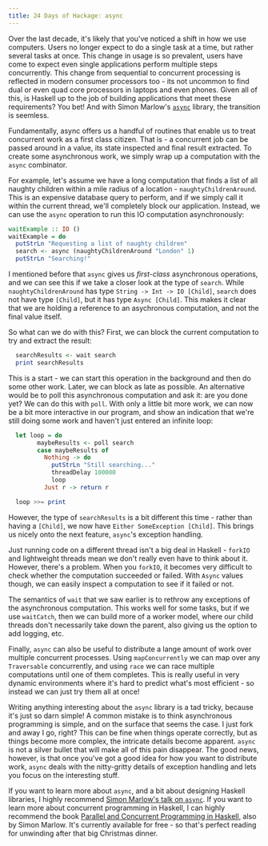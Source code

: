 ```yaml
---
title: 24 Days of Hackage: async
---
```


Over the last decade, it's likely that you've noticed a shift in how we use
computers. Users no longer expect to do a single task at a time, but rather
several tasks at once. This change in usage is so prevalent, users have come to
expect even single applications perform multiple steps concurrently. This change
from sequential to concurrent processing is reflected in modern consumer
processors too - its not uncommon to find dual or even quad core processors in
laptops and even phones. Given all of this, is Haskell up to the job of building
applications that meet these requirements? You bet! And with Simon Marlow's
[`async`](http://hackage.haskell.org/package/async) library, the transition is
seemless.

Fundamentally, async offers us a handful of routines that enable us to treat
concurrent work as a first class citizen. That is - a concurrent job can be
passed around in a value, its state inspected and final result extracted. To
create some asynchronous work, we simply wrap up a computation with the `async`
combinator.

For example, let's assume we have a long computation that finds a list of all
naughty children within a mile radius of a location -
`naughtyChildrenAround`. This is an expensive database query to perform, and if
we simply call it within the current thread, we'll completely block our
application. Instead, we can use the `async` operation to run this IO
computation asynchronously:

```haskell
waitExample :: IO ()
waitExample = do
  putStrLn "Requesting a list of naughty children"
  search <- async (naughtyChildrenAround "London" 1)
  putStrLn "Searching!"
```

I mentioned before that `async` gives us *first-class* asynchronous operations,
and we can see this if we take a closer look at the type of `search`. While
`naughtyChildrenAround` has type `String -> Int -> IO [Child]`, `search` does
not have type `[Child]`, but it has type `Async [Child]`. This makes it
clear that we are holding a reference to an asychronous computation, and not the
final value itself.

So what can we do with this? First, we can block the current computation to try
and extract the result:

```haskell
  searchResults <- wait search
  print searchResults
```

This is a start - we can start this operation in the background and then do some
other work. Later, we can block as late as possible. An alternative would be to
poll this asynchronous computation and ask it: are you done yet? We can do this
with `poll`. With only a little bit more work, we can now be a bit more
interactive in our program, and show an indication that we're still doing some
work and haven't just entered an infinite loop:

```haskell
  let loop = do
        maybeResults <- poll search
        case maybeResults of
          Nothing -> do
            putStrLn "Still searching..."
            threadDelay 100000
            loop
          Just r -> return r

  loop >>= print
```

However, the type of `searchResults` is a bit different this time - rather than
having a `[Child]`, we now have `Either SomeException [Child]`. This
brings us nicely onto the next feature, `async`'s exception handling.

Just running code on a different thread isn't a big deal in Haskell - `forkIO`
and lightweight threads mean we don't really even have to think about
it. However, there's a problem. When you `forkIO`, it becomes very difficult to
check whether the computation succeeded or failed. With `Async` values though,
we can easily inspect a computation to see if it failed or not.

The semantics of `wait` that we saw earlier is to rethrow any exceptions of the
asynchronous computation. This works well for some tasks, but if we use
`waitCatch`, then we can build more of a worker model, where our child threads
don't necessarily take down the parent, also giving us the option to add
logging, etc.

Finally, `async` can also be useful to distribute a lange amount of work over
multiple concurrent processes. Using `mapConcurrently` we can map over any
`Traversable` concurrently, and using `race` we can race multiple computations
until one of them completes. This is really useful in very dynamic environments
where it's hard to predict what's most efficient - so instead we can just try
them all at once!

Writing anything interesting about the `async` library is a tad tricky, because
it's just so darn simple! A common mistake is to think asynchronous programming
is simple, and on the surface that seems the case. I just fork and away I go,
right? This can be fine when things operate correctly, but as things become more
complex, the intricate details become apparent. `async` is not a silver
bullet that will make all of this pain disappear. The good news, however, is
that once you've got a good idea for how you want to distribute work, `async`
deals with the nitty-gritty details of exception handling and lets you focus on
the interesting stuff.

If you want to learn more about `async`, and a bit about designing Haskell
libraries, I highly recommend
[Simon Marlow's talk on `async`](http://skillsmatter.com/podcast/home/high-performance-concurrency). If
you want to learn more about concurrent programming in Haskell, I can highly
recommend the book
[Parallel and Concurrent Programming in Haskell](http://chimera.labs.oreilly.com/books/1230000000929),
also by Simon Marlow. It's currently available for free - so that's perfect
reading for unwinding after that big Christmas dinner.

